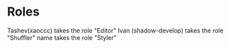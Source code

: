 # Roles

Tashev(xaoccc) takes the role "Editor"
Ivan (shadow-develop) takes the role "Shuffler"
name takes the role "Styler"



